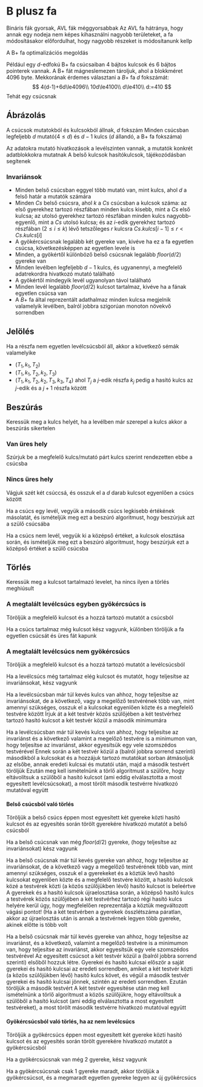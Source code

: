 # B plusz fa
Bináris fák gyorsak, AVL fák méggyorsabbak
Az AVL fa hátránya, hogy annak egy nodeja nem képes kihasználni nagyobb területeket, a fa módosításakor előfordulhat, hogy nagyobb részeket is módosítanunk kellp

A B+ fa optimalizációs megoldás

Például egy $d$-edfokú B+ fa csúcsaiban $4$ bájtos kulcsok és $6$ bájtos pointerek vannak. A B+ fát mágneslemezen tároljuk, ahol a blokkméret $4096$ byte. Mekkorának érdemes választani a $B+$ fa $d$ fokszámát:
$$
4(d-1)+6d\le4096\\
10d\le4100\\
d\le410\\
d:=410
$$
Tehát egy csúcsnak 
## Ábrázolás
A csúcsok mutatokból és kulcsokból állnak, $d$ fokszám
Minden csúcsban legfeljebb $d$ mutató($4\le d$) és $d-1$ kulcs ($d$ állandó, a B+ fa fokszáma)

Az adatokra mutató hivatkozások a levélszinten vannak, a mutatók konkrét adatblokkokra mutatnak
A belső kulcsok hasítókulcsok, tájékozódásban segítenek
### Invariánsok
* Minden belső csúcsban eggyel több mutató van, mint kulcs, ahol $d$ a felső határ a mutatók számára
* Minden $Cs$ belső csúcsra, ahol $k$ a $Cs$ csúcsban a kulcsok száma: az első gyerekhez tartozó részfában minden kulcs kisebb, mint a $Cs$ első kulcsa; az utolsó gyerekhez tartozó részfában minden kulcs nagyobb-egyenlő, mint a $Cs$ utolsó kulcsa; és az $i$-edik gyerekhez tartozó részfában $(2\le i\le k)$ lévő tetszőleges $r$ kulcsra $Cs.kulcs[i-1]\le r\lt Cs.kulcs[i]$
* A gyökércsúcsnak legalább két gyereke van, kivéve ha ez a fa egyetlen csúcsa, következésképpen az egyetlen levele is
* Minden, a gyökértől különböző belső csúcsnak legalább $floor(d/2)$ gyereke van
* Minden levélben legfeljebb $d-1$ kulcs, és ugyanennyi, a megfelelő adatrekordra hivatkozó mutató található
* A gyökértől mindegyik levél ugyanolyan távol található
* Minden levél legalább $floor(d/2)$ kulcsot tartalmaz, kivéve ha a fának egyetlen csúcsa van
* A $B+$ fa által reprezentált adathalmaz minden kulcsa megjelnik valamelyik levélben, balról jobbra szigorúan monoton növekvő sorrendben
## Jelölés
Ha a részfa nem egyetlen levélcsúcsból áll, akkor a következő sémák valamelyike
* $(T_1,k_1,T_2)$
* $(T_1,k_1,T_2,k_2,T_3)$
* $(T_1,k_1,T_2,k_2,T_3,k_3,T_4)$
ahol $T_j$ a $j$-edik részfa $k_j$ pedig a hasító kulcs az $j$-edik és a $j+1$ részfa között
## Beszúrás
Keressük meg a kulcs helyét, ha a levélben már szerepel a kulcs akkor a beszúrás sikertelen
### Van üres hely
Szúrjuk be a megfelelő kulcs/mutató párt kulcs szerint rendezetten ebbe a csúcsba
### Nincs üres hely
Vágjuk szét két csúccsá, és osszuk el a $d$ darab kulcsot egyenlően a csúcs között

Ha a csúcs egy levél, vegyük a második csúcs legkisebb értékének másolatát, és ismételjük meg ezt a beszúró algoritmust, hogy beszúrjuk azt a szülő csúcsába

Ha a csúcs nem levél, vegyük ki a középső értéket, a kulcsok elosztása során, és ismételjük meg  ezt a beszúró algoritmust, hogy beszúrjuk ezt a középső értéket a szülő csúcsba
## Törlés
Keressük meg a kulcsot tartalmazó levelet, ha nincs ilyen a törlés meghiúsult
### A megtalált levélcsúcs egyben gyökércsúcs is
Töröljük a megfelelő kulcsot és a hozzá tartozó mutatót a csúcsból

Ha a csúcs tartalmaz még kulcsot kész vagyunk, különben töröljük a fa egyetlen csúcsát és üres fát kapunk 
### A megtalált levélcsúcs nem gyökércsúcs
Töröljük a megfelelő kulcsot és a hozzá tartozó mutatót a levélcsúcsból

Ha a levélcsúcs még tartalmaz elég kulcsot és mutatót, hogy teljesítse az invariánsokat, kész vagyunk

Ha a levélcsúcsban már túl kevés kulcs van ahhoz, hogy teljesítse az invariánsokat, de a következő, vagy a megelőző testvérének több van, mint amennyi szükséges, osszuk el a kulcsokat egyenlően közte és a megfelelő testvére között
Írjuk át a két testvér közös szülőjében a két testvérhez tartozó hasító kulcsot a két testvér közül a második minimumára

Ha a levélcsúcsban már túl kevés kulcs van ahhoz, hogy teljesítse az invariánst és a következő valamint a megelőző testvére is a minimumon van, hogy teljesítse az invariánst, akkor egyesítsük egy vele szomszédos testvérével
Ennek során a két testvér közül a (balról jobbra sorrend szerinti) másodikból a kulcsokat és a hozzájuk tartozó mutatókat sorban átmásoljuk az elsőbe, annak eredeti kulcsai és mutatói után, majd a második testvért töröljük
Ezután meg kell ismételnünk a törlő algoritmust a szülőre, hogy eltávolítsuk a szülőből a hasító kulcsot (ami eddig elválasztotta a most egyesített levélcsúcsokat), a most törölt második testvérre hivatkozó mutatóval együtt
#### Belső csúcsból való törlés
Töröljük a belső csúcs éppen most egyesített két gyereke közti hasító kulcsot és az egyesítés során törölt gyerekére hivatkozó mutatót a belső csúcsból

Ha a belső csúcsnak van még $floor(d/2)$ gyereke, (hogy teljesítse az invariánsokat) kész vagyunk

Ha a belső csúcsnak már túl kevés gyereke van ahhoz, hogy teljesítse az invariánsokat, de a következő vagy a megelőző testvérének több van, mint amennyi szükséges, osszuk el a gyerekeket és a köztük levő hasító kulcsokat egyenlően közte és a megfelelő testvére között, a hasító kulcsok közé a testvérek közti (a közös szülőjükben lévő) hasító kulcsot is beleértve
A gyerekek és a hasító kulcsok újraelosztása során, a középső hasító kulcs a testvérek közös szülőjében a két testvérhez tartozó régi hasító kulcs helyére kerül úgy, hogy megfelelően reprezentálja a köztük megváltozott vágási pontot! (Ha a két testvérben a gyerekek összlétszáma páratlan, akkor az újraelosztás után is annak a testvérnek legyen több gyereke, akinek előtte is több volt

Ha a belső csúcsnak már túl kevés gyereke van ahhoz, hogy teljesítse az invariánst, és a következő, valamint a megelőző testvére is a minimumon van, hogy teljesítse az invariánst, akkor egyesítsük egy vele szomszédos testvérével
Az egyesített csúcsot a két testvér közül a (balról jobbra sorrend szerinti) elsőből hozzuk létre. Gyerekei és hasító kulcsai először a saját gyerekei és hasító kulcsai az eredeti sorrendben, amiket a két testvér közti (a közös szülőjükben lévő) hasító kulcs követ, és végül a második testvér gyerekei és hasító kulcsai jönnek, szintén az eredeti sorrendben. Ezután töröljük a második testvért
A két testvér egyesítése után meg kell ismételnünk a törlő algoritmust a közös szülőjükre, hogy eltávolítsuk a szülőből a hasító kulcsot (ami eddig elválasztotta a most egyesített testvéreket), a most törölt második testvérre hivatkozó mutatóval együtt
#### Gyökércsúcsból való törlés, ha az nem levélcsúcs
Töröljük a gyökércsúcs éppen most egyesített két gyereke közti hasító kulcsot és az egyesítés során törölt gyerekére hivatkozó mutatót a gyökércsúcsból

Ha a gyökércsúcsnak van még 2 gyereke, kész vagyunk

Ha a gyökércsúcsnak csak 1 gyereke maradt, akkor töröljük a gyökércsúcsot, és a megmaradt egyetlen gyereke legyen az új gyökércsúcs
<!--stackedit_data:
eyJoaXN0b3J5IjpbLTEwMDI3MTMzNzVdfQ==
-->